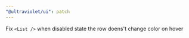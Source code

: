 ```yaml
---
"@ultraviolet/ui": patch
---
```


Fix `<List />` when disabled state the row doens't change color on hover
